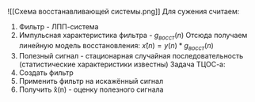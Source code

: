 ![[Схема восстанавливающей системы.png]]
Для сужения считаем:
1) Фильтр - ЛПП-система
2) Импульсная характеристика фильтра - $g_{восст}(n)$ 
Отсюда получаем линейную модель восстановления:
$x̂(n) = y(n) * g_{восст}(n)$
3) Полезный сигнал - стационарная случайная последовательность  (статистические характеристики известны)
Задача ТЦОС-а:
1) Создать фильтр 
2) Применить фильтр на искажённый сигнал
3) Получить x̂(n) - оценку полезного сигнала


